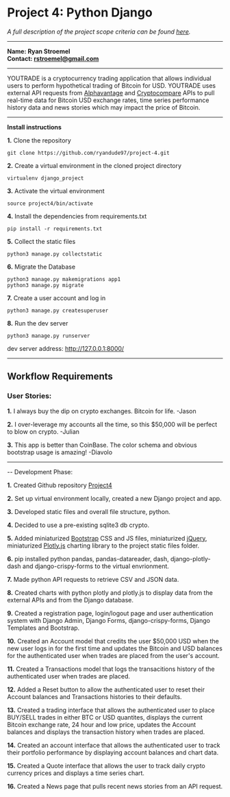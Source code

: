 # Project 4: Python Django

*A full description of the project scope criteria can be found [here](https://sites.google.com/view/reference-page/project-4).*

---
**Name:  Ryan Stroemel**  
**Contact: rstroemel@gmail.com**  

---
 

YOUTRADE is a cryptocurrency trading application that allows individual users to perform hypothetical trading of Bitcoin for USD. YOUTRADE uses external API requests from [Alphavantage](https://www.alphavantage.co/documentation/) and [Cryptocompare](https://min-api.cryptocompare.com/documentation) APIs to pull real-time data for Bitcoin USD exchange rates, time series performance history data and news stories which may impact the price of Bitcoin. 

---

**Install instructions**

**1.**  Clone the repository
```
git clone https://github.com/ryandude97/project-4.git
```
**2.** Create a virtual environment in the cloned project directory
```
virtualenv django_project
```
**3.**  Activate the virtual environment
```
source project4/bin/activate 
```
**4.**  Install the dependencies from requirements.txt
```
pip install -r requirements.txt
```
**5.**  Collect the static files
```
python3 manage.py collectstatic
```
**6.**  Migrate the Database
```
python3 manage.py makemigrations app1
python3 manage.py migrate
```
**7.** Create a user account and log in
```
python3 manage.py createsuperuser
```
**8.** Run the dev server
```
python3 manage.py runserver
```
dev server address:  http://127.0.0.1:8000/

---

## Workflow Requirements

### User Stories:

**1.** 
I always buy the dip on crypto exchanges. Bitcoin for life. 
-Jason

**2.** 
I over-leverage my accounts all the time, so this $50,000 will be perfect to blow on crypto. 
-Julian

**3.** 
This app is better than CoinBase. The color schema and obvious bootstrap usage is amazing!
-Diavolo 

---

-- Development Phase:

**1.** Created Github repository [Project4](https://github.com/ryandude97/project-4)

**2.** Set up virtual environment locally, created a new Django project and app.

**3.** Developed static files and overall file structure, python.

**4.** Decided to use a pre-existing sqlite3 db crypto. 

**5.** Added miniaturized [Bootstrap](https://getbootstrap.com/docs/4.4/getting-started/download/) CSS and JS files, miniaturized [jQuery](https://jquery.com/download/), miniaturized [Plotly.js](https://plot.ly/javascript/getting-started/) charting library to the project static files folder.

**6.** pip installed python pandas, pandas-datareader, dash, django-plotly-dash and django-crispy-forms to the virtual envrionment.

**7.** Made python API requests to retrieve CSV and JSON data.

**8.** Created charts with python plotly and plotly.js to display data from the external APIs and from the Django database.

**9.** Created a registration page, login/logout page and user authentication system with Django Admin, Django Forms, django-crispy-forms, Django Templates and Bootstrap.

**10.** Created an Account model that credits the user $50,000 USD when the new user logs in for the first time and updates the Bitcoin and USD balances for the authenticated user when trades are placed from the user's account.

**11.** Created a Transactions model that logs the transacitions history of the authenticated user when trades are placed.  

**12.** Added a Reset button to allow the authenticated user to reset their Account balances and Transactions histories to their defaults.

**13.** Created a trading interface that allows the authenticated user to place BUY/SELL trades in either BTC or USD quantites, displays the current Bitcoin exchange rate, 24 hour and low price, updates the Account balances and displays the transaction history when trades are placed.

**14.** Created an account interface that allows the authenticated user to track their portfolio performance by displaying account balances and chart data.

**15.** Created a Quote interface that allows the user to track daily crypto currency prices and displays a time series chart.

**16.** Created a News page that pulls recent news stories from an API request.

